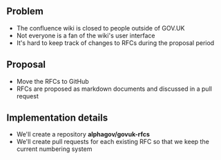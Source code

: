 ## Problem

- The confluence wiki is closed to people outside of GOV.UK
- Not everyone is a fan of the wiki's user interface
- It's hard to keep track of changes to RFCs during the proposal period

## Proposal

- Move the RFCs to GitHub
- RFCs are proposed as markdown documents and discussed in a pull request

## Implementation details

- We'll create a repository **alphagov/govuk-rfcs**
- We'll create pull requests for each existing RFC so that we keep the current numbering system

